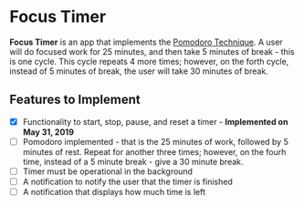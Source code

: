 # Focus Timer

**Focus Timer** is an app that implements the [Pomodoro Technique](https://en.wikipedia.org/wiki/Pomodoro_Technique).
A user will do focused work for 25 minutes, and then take 5 minutes of break - this is one cycle. This cycle repeats
4 more times; however, on the forth cycle, instead of 5 minutes of break, the user will
take 30 minutes of break.

## Features to Implement

- [x] Functionality to start, stop, pause, and reset a timer - **Implemented on May 31, 2019**
- [ ] Pomodoro implemented - that is the 25 minutes of work, followed by 5 minutes of rest. Repeat for another three times; however, on the fourh time, instead of a 5 minute break - give a 30 minute break.
- [ ] Timer must be operational in the background
- [ ] A notification to notify the user that the timer is finished
- [ ] A notification that displays how much time is left
